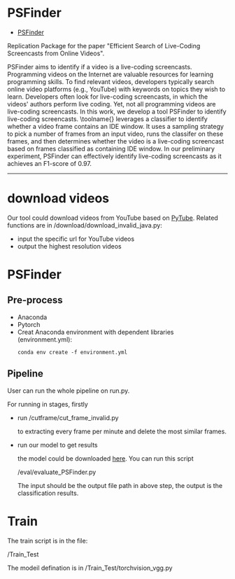 # PSFinder
- [PSFinder](#psfinder)

Replication Package for the paper "Efficient Search of Live-Coding Screencasts from Online Videos".

PSFinder aims to identify if a video is a live-coding screencasts. Programming videos on the Internet are valuable resources for learning programming skills. To find relevant videos, developers typically search online video platforms (e.g., YouTube) with keywords on topics they wish to learn. Developers often look for live-coding screencasts, in which the videos' authors perform live coding. 
Yet, not all programming videos are live-coding screencasts. In this work, we develop a tool PSFinder to identify live-coding screencasts. \toolname{} leverages a classifier to identify whether a video frame contains an IDE window. It uses a sampling strategy to pick a number of frames from an input video, runs the classifer on these frames, and then determines whether the video is a live-coding screencast based on frames classified as containing IDE window. In our preliminary experiment, PSFinder can effectively identify live-coding screencasts as it achieves an F1-score of 0.97.

***
# download videos
Our tool could download videos from YouTube based on [PyTube](https://pytube.io/en/latest/).
Related functions are in /download/download_invalid_java.py:
+ input the specific url for YouTube videos
+ output the highest resolution videos
# PSFinder
## Pre-process
+ Anaconda
+ Pytorch
+ Creat Anaconda environment with dependent libraries (environment.yml):
  ```
  conda env create -f environment.yml
  ```
## Pipeline
User can run the whole pipeline on run.py.

For running in stages, firstly 
+ run /cutframe/cut_frame_invalid.py
  
  to extracting every frame per minute and delete the most similar frames.
+ run our model to get results

  the model could be downloaded [here](https://drive.google.com/file/d/1De6yEzqOdMFn3htw3FZS96-6hvTxbZ1d/view?usp=sharing). You can run this script

  /eval/evaluate_PSFinder.py
  
  The input should be the output file path in above step, the output is the classification results. 
# Train
The train script is in the file: 

/Train_Test 

The modeil defination is in /Train_Test/torchvision_vgg.py

